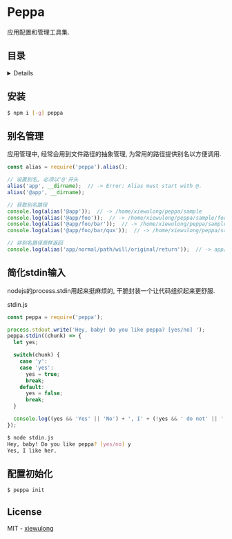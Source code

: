 # Peppa

应用配置和管理工具集.

## 目录

<details>

* [安装](#安装)
* [别名管理](#别名管理)
* [简化stdin输入](#简化stdin输入)
* [配置初始化](#配置初始化)
* [License](#license)

</details>

## 安装

```bash
$ npm i [-g] peppa
```

## 别名管理

应用管理中, 经常会用到文件路径的抽象管理, 为常用的路径提供别名以方便调用.

```js
const alias = require('peppa').alias();

// 设置别名, 必须以'@'开头
alias('app', __dirname);  // -> Error: Alias must start with @.
alias('@app', __dirname);

// 获取别名路径
console.log(alias('@app'));  // -> /home/xiewulong/peppa/sample
console.log(alias('@app/foo'));  // -> /home/xiewulong/peppa/sample/foo
console.log(alias('@app/foo/bar'));  // -> /home/xiewulong/peppa/sample/foo/bar
console.log(alias('@app/foo/bar/qux'));  // -> /home/xiewulong/peppa/sample/foo/bar/qux

// 非别名路径原样返回
console.log(alias('app/normal/path/will/original/return'));  // -> app/normal/path/will/original/return
```

## 简化stdin输入

nodejs的process.stdin用起来挺麻烦的, 干脆封装一个让代码组织起来更舒服.

stdin.js

```js
const peppa = require('peppa');

process.stdout.write('Hey, baby! Do you like peppa? [yes/no] ');
peppa.stdin((chunk) => {
  let yes;

  switch(chunk) {
    case 'y':
    case 'yes':
      yes = true;
      break;
    default:
      yes = false;
      break;
  }

  console.log((yes && 'Yes' || 'No') + ', I' + (!yes && ' do not' || '') + ' like her.');
});
```

```bash
$ node stdin.js
Hey, baby! Do you like peppa? [yes/no] y
Yes, I like her.
```

## 配置初始化

```bash
$ peppa init
```

## License

MIT - [xiewulong](https://github.com/xiewulong)
